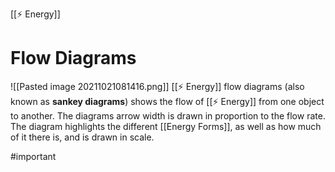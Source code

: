 [[⚡ Energy]]
# Flow Diagrams
![[Pasted image 20211021081416.png]]
[[⚡ Energy]] flow diagrams (also known as **sankey diagrams**) shows the flow of [[⚡ Energy]] from one object to another.  The diagrams arrow width is drawn in proportion to the flow rate. The diagram highlights the different [[Energy Forms]], as well as how much of it there is, and is drawn in scale.

#important 